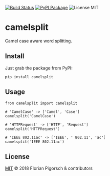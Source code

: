 [![Build Status](https://travis-ci.org/flopp/camelsplit.svg?branch=master)](https://travis-ci.org/flopp/camelsplit)
[![PyPI Package](https://img.shields.io/pypi/v/camelsplit.svg)](https://pypi.org/project/camelsplit/)
![License MIT](https://img.shields.io/github/license/flopp/camelsplit.svg)

# camelsplit
Camel case aware word splitting.


## Install

Just grab the package from PyPI:

```
pip install camelsplit
```

## Usage


```
from camelsplit import camelsplit

# 'CamelCase' -> ['Camel', 'Case']
camelsplit('CamelCase')

# 'HTTPRequest' -> ['HTTP', 'Request']
camelsplit('HTTPRequest')

# 'IEEE 802.11ac' -> ['IEEE', ' 802.11', 'ac']
camelsplit('IEEE 802.11ac')
```

## License

[MIT](https://github.com/flopp/camelsplit/blob/master/LICENSE) &copy; 2018 Florian Pigorsch & contributors
